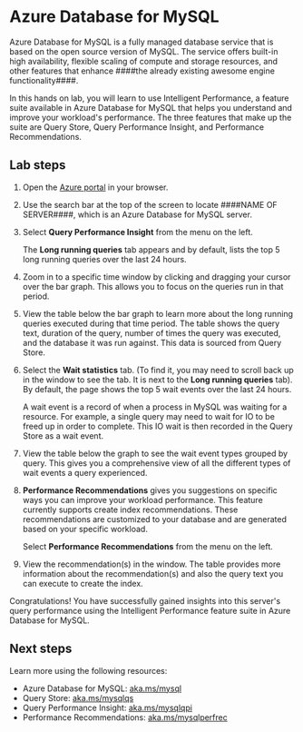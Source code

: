 # Azure Database for MySQL 
Azure Database for MySQL is a fully managed database service that is based on the open source version of MySQL. The service offers built-in high availability, flexible scaling of compute and storage resources, and other features that enhance ####the already existing awesome engine functionality####. 

In this hands on lab, you will learn to use Intelligent Performance, a feature suite available in Azure Database for MySQL that helps you understand and improve your workload's performance. The three features that make up the suite are Query Store, Query Performance Insight, and Performance Recommendations. 


## Lab steps
1. Open the [Azure portal](portal.azure.com) in your browser. 

2. Use the search bar at the top of the screen to locate ####NAME OF SERVER####, which is an Azure Database for MySQL server. 

3. Select **Query Performance Insight** from the menu on the left.

   The **Long running queries** tab appears and by default, lists the top 5 long running queries over the last 24 hours. 

4. Zoom in to a specific time window by clicking and dragging your cursor over the bar graph. This allows you to focus on the queries run in that period. 

5. View the table below the bar graph to learn more about the long running queries executed during that time period. The table shows the query text, duration of the query, number of times the query was executed, and the database it was run against. This data is sourced from Query Store.

6. Select the **Wait statistics** tab. (To find it, you may need to scroll back up in the window to see the tab. It is next to the **Long running queries** tab). By default, the page shows the top 5 wait events over the last 24 hours. 

   A wait event is a record of when a process in MySQL was waiting for a resource. For example, a single query may need to wait for IO to be freed up in order to complete. This IO wait is then recorded in the Query Store as a wait event.

7. View the table below the graph to see the wait event types grouped by query. This gives you a comprehensive view of all the different types of wait events a query experienced. 

8. **Performance Recommendations** gives you suggestions on specific ways you can improve your workload performance. This feature currently supports create index recommendations. These recommendations are customized to your database and are generated based on your specific workload.

   Select **Performance Recommendations** from the menu on the left.

9. View the recommendation(s) in the window. The table provides more information about the recommendation(s) and also the query text you can execute to create the index. 
	

Congratulations! You have successfully gained insights into this server's query performance using the Intelligent Performance feature suite in Azure Database for MySQL.

## Next steps
Learn more using the following resources: 
- Azure Database for MySQL: [aka.ms/mysql](aka.ms/mysql) 
- Query Store: [aka.ms/mysqlqs](aka.ms/mysqlqs)
- Query Performance Insight: [aka.ms/mysqlqpi](aka.ms/mysqlqpi)
- Performance Recommendations: [aka.ms/mysqlperfrec](aka.ms/mysqlperfrec)

	
